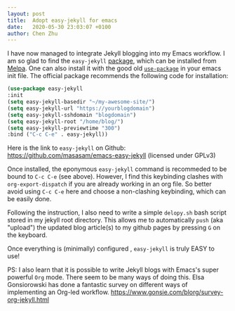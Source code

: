 ```yaml
---
layout: post
title:  Adopt easy-jekyll for emacs
date:   2020-05-30 23:03:07 +0100
author: Chen Zhu
---
```


I have now managed to integrate Jekyll blogging into my Emacs workflow. I am so glad to find the ``easy-jekyll`` [package](https://github.com/masasam/emacs-easy-jekyll), which can be installed from [Melpa](https://melpa.org/#/easy-jekyll). One can also install it with the good old [```use-package```](https://github.com/jwiegley/use-package) in your emacs init file. The official package recommends the following code for installation: 

~~~lisp 
(use-package easy-jekyll
:init
(setq easy-jekyll-basedir "~/my-awesome-site/")
(setq easy-jekyll-url "https://yourblogdomain")
(setq easy-jekyll-sshdomain "blogdomain")
(setq easy-jekyll-root "/home/blog/")
(setq easy-jekyll-previewtime "300")
:bind ("C-c C-e" . easy-jekyll))
~~~

Here is the link to ```easy-jekyll``` on Github:
https://github.com/masasam/emacs-easy-jekyll (licensed under GPLv3)

Once installed, the eponymous ```easy-jekyll``` command is recommeded to be bound to ```C-c C-e``` (see above). However, I find this keybinding clashes with ```org-export-dispatch``` if you are already working in an org file. So better avoid using ```C-c C-e``` here and choose a non-clashing keybinding, which can be easily done.

Following the instruction, I also need to write a simple  ```delopy.sh``` bash script stored in my jekyll root directory. This allows me to automatically ```push``` (aka "upload") the updated blog article(s) to my github pages by pressing ```G``` on the keyboard. 

Once everything is (minimally) configured , ```easy-jekyll``` is truly EASY to use!

PS: I also learn that it is possible to write Jekyll blogs with Emacs's super powerful ```Org``` mode. There seem to be many ways of doing this. Elsa Gonsiorowski has done a fantastic survey on different ways of implementing an Org-led workflow. https://www.gonsie.com/blorg/survey-org-jekyll.html
